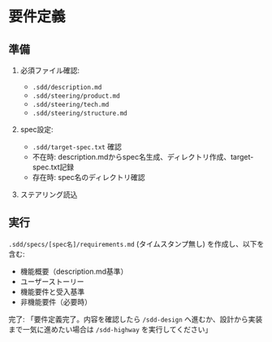 # 要件定義

## 準備
1. 必須ファイル確認:
   - `.sdd/description.md`
   - `.sdd/steering/product.md`
   - `.sdd/steering/tech.md`
   - `.sdd/steering/structure.md`

2. spec設定:
   - `.sdd/target-spec.txt` 確認
   - 不在時: description.mdからspec名生成、ディレクトリ作成、target-spec.txt記録
   - 存在時: spec名のディレクトリ確認

3. ステアリング読込

## 実行
`.sdd/specs/[spec名]/requirements.md` (タイムスタンプ無し) を作成し、以下を含む:
- 機能概要（description.md基準）
- ユーザーストーリー
- 機能要件と受入基準
- 非機能要件（必要時）

完了:
「要件定義完了。内容を確認したら `/sdd-design` へ進むか、設計から実装まで一気に進めたい場合は `/sdd-highway` を実行してください」
